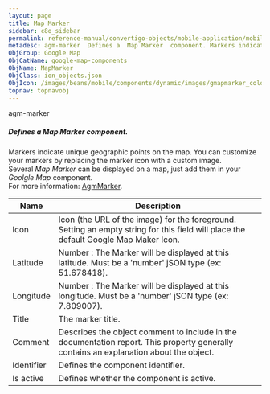 ```yaml
---
layout: page
title: Map Marker
sidebar: c8o_sidebar
permalink: reference-manual/convertigo-objects/mobile-application/mobile-components/google-map-components/map-marker/
metadesc: agm-marker  Defines a  Map Marker  component. Markers indicate unique geographic points on the map. You can customize your markers by replacing the ma
ObjGroup: Google Map
ObjCatName: google-map-components
ObjName: MapMarker
ObjClass: ion_objects.json
ObjIcon: /images/beans/mobile/components/dynamic/images/gmapmarker_color_32x32.png
topnav: topnavobj
---
```

agm-marker<br/>

##### Defines a <i>Map Marker</i> component.<br/>
Markers indicate unique geographic points on the map. You can customize your markers by replacing the marker icon with a custom image.<br/>
Several <i>Map Marker</i> can be displayed on a map, just add them in your <i>Goolgle Map</i> component.<br/>
 For more information: <a href='https://angular-maps.com/api-docs/agm-core/directives/AgmMarker.html'>AgmMarker</a>.

Name | Description 
--- | ---
Icon | Icon (the URL of the image) for the foreground. Setting an empty string for this field will place the default Google Map Maker Icon.
Latitude | Number : The Marker will be displayed at this latitude. Must be a 'number' jSON type (ex: 51.678418).
Longitude | Number : The Marker will be displayed at this longitude. Must be a 'number' jSON type (ex: 7.809007).
Title | The marker title.
Comment | Describes the object comment to include in the documentation report.  This property generally contains an explanation about the object. 
Identifier | Defines the component identifier.  
Is active | Defines whether the component is active. 

